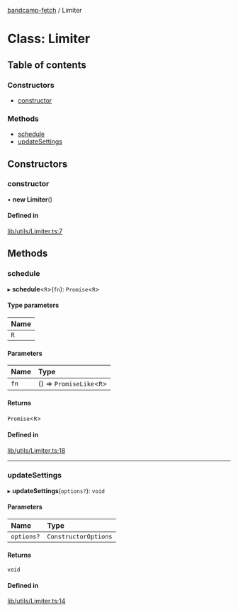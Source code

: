 [bandcamp-fetch](../README.md) / Limiter

# Class: Limiter

## Table of contents

### Constructors

- [constructor](Limiter.md#constructor)

### Methods

- [schedule](Limiter.md#schedule)
- [updateSettings](Limiter.md#updatesettings)

## Constructors

### constructor

• **new Limiter**()

#### Defined in

[lib/utils/Limiter.ts:7](https://github.com/patrickkfkan/bandcamp-fetch/blob/19ec315/src/lib/utils/Limiter.ts#L7)

## Methods

### schedule

▸ **schedule**<`R`\>(`fn`): `Promise`<`R`\>

#### Type parameters

| Name |
| :------ |
| `R` |

#### Parameters

| Name | Type |
| :------ | :------ |
| `fn` | () => `PromiseLike`<`R`\> |

#### Returns

`Promise`<`R`\>

#### Defined in

[lib/utils/Limiter.ts:18](https://github.com/patrickkfkan/bandcamp-fetch/blob/19ec315/src/lib/utils/Limiter.ts#L18)

___

### updateSettings

▸ **updateSettings**(`options?`): `void`

#### Parameters

| Name | Type |
| :------ | :------ |
| `options?` | `ConstructorOptions` |

#### Returns

`void`

#### Defined in

[lib/utils/Limiter.ts:14](https://github.com/patrickkfkan/bandcamp-fetch/blob/19ec315/src/lib/utils/Limiter.ts#L14)
